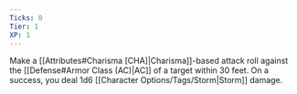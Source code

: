```yaml
---
Ticks: 0
Tier: 1
XP: 1
---
```


Make a [[Attributes#Charisma [CHA]|Charisma]]-based attack roll against the [[Defense#Armor Class (AC)|AC]] of a target within 30 feet. On a success, you deal 1d6 [[Character Options/Tags/Storm|Storm]] damage.